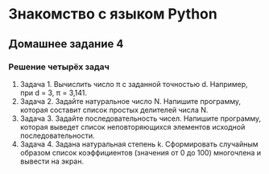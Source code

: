 # Знакомство с языком Python

## Домашнее задание 4

### Решение четырёх задач

1. Задача 1. Вычислить число π c заданной точностью d. Например, при d = 3, π = 3,141.
2. Задача 2. Задайте натуральное число N. Напишите программу, которая составит список простых делителей числа N.
3. Задача 3. Задайте последовательность чисел. Напишите программу, которая выведет список неповторяющихся элементов исходной последовательности.
4. Задача 4. Задана натуральная степень k. Сформировать случайным образом список коэффициентов (значения от 0 до 100) многочлена и вывести на экран.